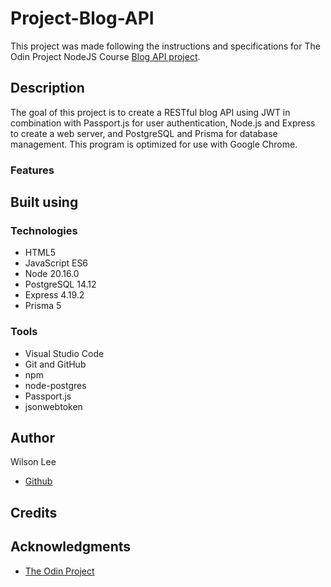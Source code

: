# Project-Blog-API

This project was made following the instructions and specifications for The Odin Project NodeJS Course [Blog API project](https://www.theodinproject.com/lessons/node-path-nodejs-blog-api).

## Description

The goal of this project is to create a RESTful blog API using JWT in combination with Passport.js for user authentication, Node.js and Express to create a web server, and PostgreSQL and Prisma for database management. This program is optimized for use with Google Chrome.

### Features

## Built using

### Technologies

- HTML5
- JavaScript ES6
- Node 20.16.0
- PostgreSQL 14.12
- Express 4.19.2
- Prisma 5

### Tools

- Visual Studio Code
- Git and GitHub
- npm
- node-postgres
- Passport.js
- jsonwebtoken

## Author

Wilson Lee
- [Github](https://github.com/estercade)

## Credits

## Acknowledgments

* [The Odin Project](https://www.theodinproject.com/)
